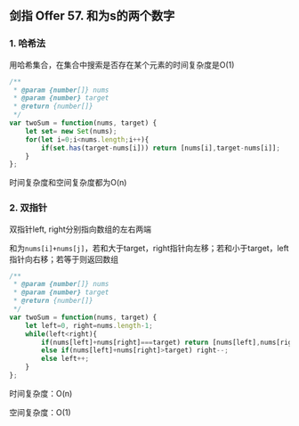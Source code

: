 ## 剑指 Offer 57. 和为s的两个数字

### 1. 哈希法

用哈希集合，在集合中搜索是否存在某个元素的时间复杂度是O(1)

```javascript
/**
 * @param {number[]} nums
 * @param {number} target
 * @return {number[]}
 */
var twoSum = function(nums, target) {
    let set= new Set(nums);
    for(let i=0;i<nums.length;i++){
        if(set.has(target-nums[i])) return [nums[i],target-nums[i]];
    }
};
```

时间复杂度和空间复杂度都为O(n)

### 2. 双指针

双指针left, right分别指向数组的左右两端

和为`nums[i]+nums[j]`，若和大于target，right指针向左移；若和小于target，left指针向右移；若等于则返回数组

```javascript
/**
 * @param {number[]} nums
 * @param {number} target
 * @return {number[]}
 */
var twoSum = function(nums, target) {
    let left=0, right=nums.length-1;
    while(left<right){
        if(nums[left]+nums[right]===target) return [nums[left],nums[right]];
        else if(nums[left]+nums[right]>target) right--;
        else left++;
    }
};
```

时间复杂度：O(n)

空间复杂度：O(1)